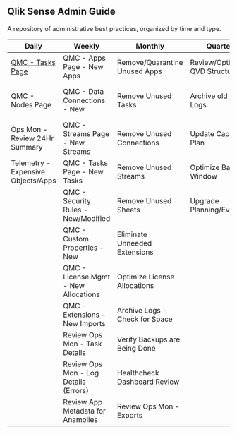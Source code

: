 ## Qlik Sense Admin Guide

A repository of administrative best practices, organized by time and type.

| Daily                                                    | Weekly                                | Monthly                        | Quarterly                      | Yearly                          |
|----------------------------------------------------------|---------------------------------------|--------------------------------|--------------------------------|---------------------------------|
| [QMC - Tasks Page](docs/system_spot_check/tasks.html) | QMC - Apps Page - New Apps            | Remove/Quarantine Unused Apps  | Review/Optimize QVD Structures | Review Architecture Scale Plan  |
| QMC - Nodes Page                                         | QMC - Data Connections - New          | Remove Unused Tasks            | Archive old Archive Logs       | Review Hardware for Replacement |
| Ops Mon - Review 24Hr Summary                            | QMC - Streams Page - New Streams      | Remove Unused Connections      | Update Capacity Plan           | Practice Recovery Processes     |
| Telemetry - Expensive Objects/Apps                       | QMC - Tasks Page - New Tasks          | Remove Unused Streams          | Optimize Batch Window          |                                 |
|                                                          | QMC - Security Rules - New/Modified   | Remove Unused Sheets           | Upgrade Planning/Evaluation    |                                 |
|                                                          | QMC - Custom Properties - New         | Eliminate Unneeded Extensions  |                                |                                 |
|                                                          | QMC - License Mgmt - New Allocations  | Optimize License Allocations   |                                |                                 |
|                                                          | QMC - Extensions - New Imports        | Archive Logs - Check for Space |                                |                                 |
|                                                          | Review Ops Mon - Task Details         | Verify Backups are Being Done  |                                |                                 |
|                                                          | Review Ops Mon - Log Details (Errors) | Healthcheck Dashboard Review   |                                |                                 |
|                                                          | Review App Metadata for Anamolies     | Review Ops Mon - Exports       |                                |                                 |
